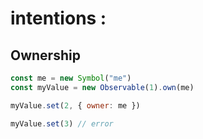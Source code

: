 # intentions :

## Ownership

```js
const me = new Symbol("me")
const myValue = new Observable(1).own(me)

myValue.set(2, { owner: me })

myValue.set(3) // error
```


